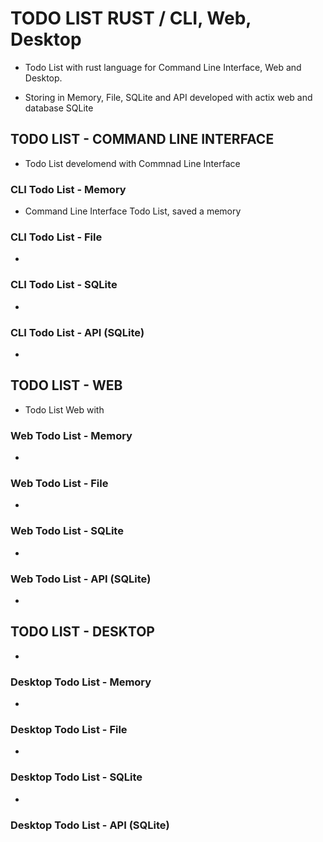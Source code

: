 # TODO LIST RUST / CLI, Web, Desktop

- Todo List with rust language for Command Line Interface, Web and Desktop.

- Storing in Memory, File, SQLite and API developed with actix web and database SQLite

## TODO LIST - COMMAND LINE INTERFACE

- Todo List develomend with
   Commnad Line Interface

### CLI Todo List - Memory

  - Command Line Interface Todo List, saved a memory

### CLI Todo List - File

-

### CLI Todo List - SQLite

-

### CLI Todo List - API (SQLite)

-

## TODO LIST - WEB

- Todo List Web with 

### Web Todo List - Memory

-

### Web Todo List - File

-

### Web Todo List - SQLite

-

### Web Todo List - API (SQLite)

-

## TODO LIST - DESKTOP

-

### Desktop Todo List - Memory
  -

### Desktop Todo List - File
  -

### Desktop Todo List - SQLite
  -

### Desktop Todo List - API (SQLite)

